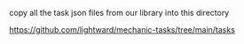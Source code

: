 copy all the task json files from our library into this directory

https://github.com/lightward/mechanic-tasks/tree/main/tasks
